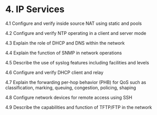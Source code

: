 # 4. IP Services

4.1 Configure and verify inside source NAT using static and pools

4.2 Configure and verify NTP operating in a client and server mode

4.3 Explain the role of DHCP and DNS within the network

4.4 Explain the function of SNMP in network operations

4.5 Describe the use of syslog features including facilities and levels

4.6 Configure and verify DHCP client and relay

4.7 Explain the forwarding per-hop behavior (PHB) for QoS such as classification, marking, queuing, congestion, policing, shaping

4.8 Configure network devices for remote access using SSH

4.9 Describe the capabilities and function of TFTP/FTP in the network